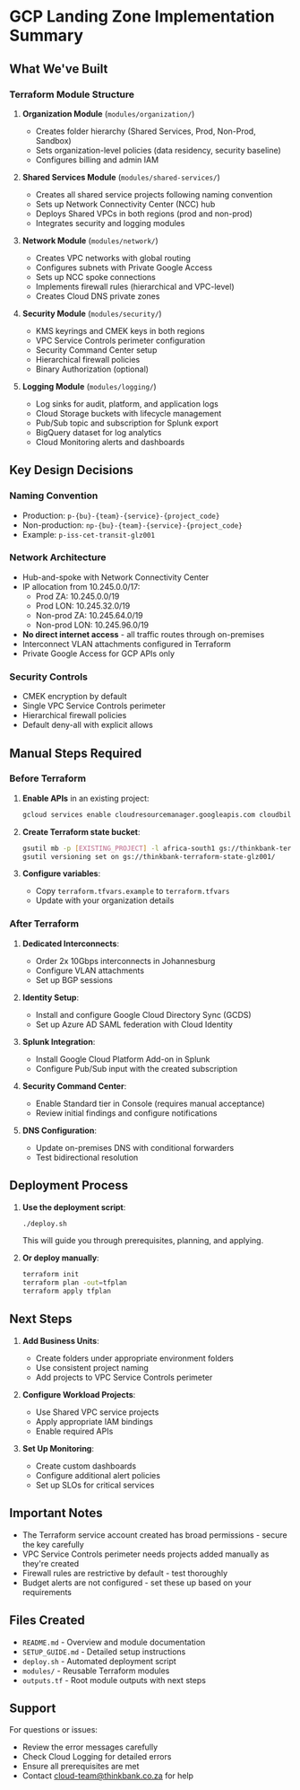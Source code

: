 # GCP Landing Zone Implementation Summary

## What We've Built

### Terraform Module Structure
1. **Organization Module** (`modules/organization/`)
   - Creates folder hierarchy (Shared Services, Prod, Non-Prod, Sandbox)
   - Sets organization-level policies (data residency, security baseline)
   - Configures billing and admin IAM

2. **Shared Services Module** (`modules/shared-services/`)
   - Creates all shared service projects following naming convention
   - Sets up Network Connectivity Center (NCC) hub
   - Deploys Shared VPCs in both regions (prod and non-prod)
   - Integrates security and logging modules

3. **Network Module** (`modules/network/`)
   - Creates VPC networks with global routing
   - Configures subnets with Private Google Access
   - Sets up NCC spoke connections
   - Implements firewall rules (hierarchical and VPC-level)
   - Creates Cloud DNS private zones

4. **Security Module** (`modules/security/`)
   - KMS keyrings and CMEK keys in both regions
   - VPC Service Controls perimeter configuration
   - Security Command Center setup
   - Hierarchical firewall policies
   - Binary Authorization (optional)

5. **Logging Module** (`modules/logging/`)
   - Log sinks for audit, platform, and application logs
   - Cloud Storage buckets with lifecycle management
   - Pub/Sub topic and subscription for Splunk export
   - BigQuery dataset for log analytics
   - Cloud Monitoring alerts and dashboards

## Key Design Decisions

### Naming Convention
- Production: `p-{bu}-{team}-{service}-{project_code}`
- Non-production: `np-{bu}-{team}-{service}-{project_code}`
- Example: `p-iss-cet-transit-glz001`

### Network Architecture
- Hub-and-spoke with Network Connectivity Center
- IP allocation from 10.245.0.0/17:
  - Prod ZA: 10.245.0.0/19
  - Prod LON: 10.245.32.0/19
  - Non-prod ZA: 10.245.64.0/19
  - Non-prod LON: 10.245.96.0/19
- **No direct internet access** - all traffic routes through on-premises
- Interconnect VLAN attachments configured in Terraform
- Private Google Access for GCP APIs only

### Security Controls
- CMEK encryption by default
- Single VPC Service Controls perimeter
- Hierarchical firewall policies
- Default deny-all with explicit allows

## Manual Steps Required

### Before Terraform
1. **Enable APIs** in an existing project:
   ```bash
   gcloud services enable cloudresourcemanager.googleapis.com cloudbilling.googleapis.com iam.googleapis.com
   ```

2. **Create Terraform state bucket**:
   ```bash
   gsutil mb -p [EXISTING_PROJECT] -l africa-south1 gs://thinkbank-terraform-state-glz001/
   gsutil versioning set on gs://thinkbank-terraform-state-glz001/
   ```

3. **Configure variables**:
   - Copy `terraform.tfvars.example` to `terraform.tfvars`
   - Update with your organization details

### After Terraform
1. **Dedicated Interconnects**:
   - Order 2x 10Gbps interconnects in Johannesburg
   - Configure VLAN attachments
   - Set up BGP sessions

2. **Identity Setup**:
   - Install and configure Google Cloud Directory Sync (GCDS)
   - Set up Azure AD SAML federation with Cloud Identity

3. **Splunk Integration**:
   - Install Google Cloud Platform Add-on in Splunk
   - Configure Pub/Sub input with the created subscription

4. **Security Command Center**:
   - Enable Standard tier in Console (requires manual acceptance)
   - Review initial findings and configure notifications

5. **DNS Configuration**:
   - Update on-premises DNS with conditional forwarders
   - Test bidirectional resolution

## Deployment Process

1. **Use the deployment script**:
   ```bash
   ./deploy.sh
   ```
   This will guide you through prerequisites, planning, and applying.

2. **Or deploy manually**:
   ```bash
   terraform init
   terraform plan -out=tfplan
   terraform apply tfplan
   ```

## Next Steps

1. **Add Business Units**:
   - Create folders under appropriate environment folders
   - Use consistent project naming
   - Add projects to VPC Service Controls perimeter

2. **Configure Workload Projects**:
   - Use Shared VPC service projects
   - Apply appropriate IAM bindings
   - Enable required APIs

3. **Set Up Monitoring**:
   - Create custom dashboards
   - Configure additional alert policies
   - Set up SLOs for critical services

## Important Notes

- The Terraform service account created has broad permissions - secure the key carefully
- VPC Service Controls perimeter needs projects added manually as they're created
- Firewall rules are restrictive by default - test thoroughly
- Budget alerts are not configured - set these up based on your requirements

## Files Created

- `README.md` - Overview and module documentation
- `SETUP_GUIDE.md` - Detailed setup instructions
- `deploy.sh` - Automated deployment script
- `modules/` - Reusable Terraform modules
- `outputs.tf` - Root module outputs with next steps

## Support

For questions or issues:
- Review the error messages carefully
- Check Cloud Logging for detailed errors
- Ensure all prerequisites are met
- Contact cloud-team@thinkbank.co.za for help